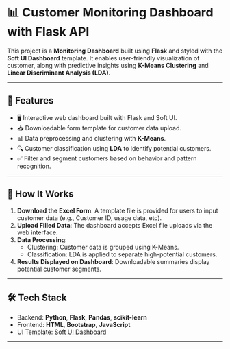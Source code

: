 # 📊 Customer Monitoring Dashboard with Flask API

This project is a **Monitoring Dashboard** built using **Flask** and styled with the **Soft UI Dashboard** template. It enables user-friendly visualization of customer, along with predictive insights using **K-Means Clustering** and **Linear Discriminant Analysis (LDA)**.

---

## 🚀 Features

- 🖥️ Interactive web dashboard built with Flask and Soft UI.
- 📥 Downloadable form template for customer data upload.
- 📊 Data preprocessing and clustering with **K-Means**.
- 🔍 Customer classification using **LDA** to identify potential customers.
- ✅ Filter and segment customers based on behavior and pattern recognition.

---

## 📁 How It Works

1. **Download the Excel Form**: A template file is provided for users to input customer data (e.g., Customer ID, usage data, etc).
2. **Upload Filled Data**: The dashboard accepts Excel file uploads via the web interface.
3. **Data Processing**:
   - Clustering: Customer data is grouped using K-Means.
   - Classification: LDA is applied to separate high-potential customers.
4. **Results Displayed on Dashboard**: Downloadable summaries display potential customer segments.

---

## 🛠️ Tech Stack

- Backend: **Python**, **Flask**, **Pandas**, **scikit-learn**
- Frontend: **HTML**, **Bootstrap**, **JavaScript**
- UI Template: [Soft UI Dashboard](https://www.creative-tim.com/product/soft-ui-dashboard)

---
